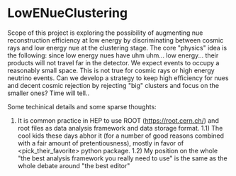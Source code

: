 # LowENueClustering
Scope of this project is exploring the possibility of augmenting nue reconstruction efficiency at low energy by discriminating between cosmic rays and low energy nue at the clustering stage.
The core "physics" idea is the following: since low energy nues have uhm uhm... low energy... their products will not travel far in the detector. We expect events to occupy a reasonably small space. This is not true for cosmic rays or high energy neutrino events. 
Can we develop a strategy to keep high efficiency for nues and decent cosmic rejection by rejecting "big" clusters and focus on the smaller ones? Time will tell..


Some techinical details and some sparse thoughts:
1) It is common practice in HEP to use ROOT (https://root.cern.ch/) and root files as data analysis framework and data storage format. 
1.1) The cool kids these days abhor it (for a number of good reasons combined with a fair amount of pretentiousness), mostly in favor of <pick_their_favorite> python package. 
1.2) My position on the whole "the best analysis framework you really need to use" is the same as the whole debate around "the best editor"
